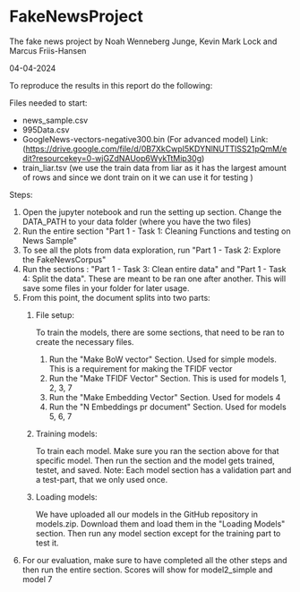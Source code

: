 # FakeNewsProject
The fake news project by Noah Wenneberg Junge, Kevin Mark Lock and Marcus Friis-Hansen

04-04-2024

To reproduce the results in this report do the following:

Files needed to start:

- news_sample.csv
- 995Data.csv
- GoogleNews-vectors-negative300.bin (For advanced model) Link: (https://drive.google.com/file/d/0B7XkCwpI5KDYNlNUTTlSS21pQmM/edit?resourcekey=0-wjGZdNAUop6WykTtMip30g)
- train_liar.tsv (we use the train data from liar as it has the largest amount of rows and since we dont train on it we can use it for testing )


Steps:

1. Open the jupyter notebook and run the setting up section. Change the DATA_PATH to your data folder (where you have the two files)
2. Run the entire section "Part 1 - Task 1: Cleaning Functions and testing on News Sample"
3. To see all the plots from data exploration, run "Part 1 - Task 2: Explore the FakeNewsCorpus" 
4. Run the sections : "Part 1 - Task 3: Clean entire data" and "Part 1 - Task 4: Split the data". These are meant to be ran one after another. This will save some files in your folder for later usage.
5. From this point, the document splits into two parts:
    1. File setup:
   
        To train the models, there are some sections, that need to be ran to create the necessary files.
         1. Run the "Make BoW vector" Section. Used for simple models. This is a requirement for making the TFIDF vector
         2. Run the "Make TFIDF Vector" Section. This is used for models 1, 2, 3, 7
         3. Run the "Make Embedding Vector" Section. Used for models 4
         4. Run the "N Embeddings pr document" Section. Used for models 5, 6, 7
    2. Training models:
   
        To train each model. Make sure you ran the section above for that specific model. Then run the section and the model gets trained, testet, and saved.
        Note: Each model section has a validation part and a test-part, that we only used once.
    3. Loading models:
   
        We have uploaded all our models in the GitHub repository in models.zip. Download them and load them in the "Loading Models" section. Then run any model section except for the training part to test it.
6. For our evaluation, make sure to have completed all the other steps and then run the entire section. Scores will show for model2_simple and model 7
  





